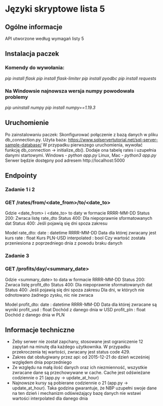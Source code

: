 # Języki skryptowe lista 5

## Ogólne informacje
API utworzone według wymagań listy 5

## Instalacja paczek

### Komendy do wywołania:
*pip install flask
pip install flask-limiter
pip install pyodbc
pip install requests*

### Na Windowsie najnowsza wersja numpy powodowała problemy
*pip uninstall numpy
pip install numpy==1.19.3*

## Uruchomienie
Po zainstalowaniu paczek:
Skonfigurować połączenie z bazą danych w pliku db_connection.py. Użyta baza: https://www.sqlservertutorial.net/sql-server-sample-database/
W przypadku pierwszego uruchomienia, wywołać funkcję db_connection -> initialize_db(). Dodaje ona tabelę rates i uzupełnia danymi startowymi.
Windows - *python app.py*
Linux, Mac - *python3 app.py*
Serwer będzie dostępny pod adresem http://localhost:5000

## Endpointy

### Zadanie 1 i 2
### GET /rates/from/<date_from>/to/<date_to>
Gdzie <date_from> i <date_to> to daty w formacie RRRR-MM-DD
Status 200: Zwraca listę rate_dto
Status 400: Dla niepoprawnie sformatowanych dat
Status 400: Jeśli pojawią się dni spoza zakresu 

Model rate_dto:
date : datetime RRRR-MM-DD      Data dla której zwracany jest kurs
rate : float                    Kurs PLN-USD
interpolated : bool             Czy wartość została przeniesiona z poprzedniego dnia z powodu braku danych

### Zadanie 3
### GET /profits/day/<summary_date>
Gdzie <summary_date> to data w formacie RRRR-MM-DD
Status 200: Zwraca listę profit_dto
Status 400: Dla niepoprawnie sformatowanych dat
Status 400: Jeśli pojawią się dni spoza zakresu 
Dla dni, w których nie odnotowano żadnego zysku, nic nie zwraca

Model profit_dto:
date : datetime RRRR-MM-DD      Data dla której zwracane są wyniki
profit_usd : float              Dochód z danego dnia w USD
profit_pln : float              Dochód z danego dnia w PLN

## Informacje techniczne
* Żeby serwer nie został zapchany, stosowane jest ograniczenie 12 zapytań na minutę dla każdego użytkownika. W przypadku przekroczenia tej wartości, zwracany jest status code 429.
* Zakres dat obsługiwany przez api: od 2015-12-21 do dzień wcześniej względem dnia poprzedniego
* Ze względu na małą ilość danych oraz ich niezmienność, wszystkie zwracane dane są przechowywane w cache. Cache jest odświeżane codziennie o 21 (app.py -> update_at_hour)
* Najnowsze kursy są pobierane codziennie o 21 (app.py -> update_at_hour). Taka godzina gwarantuje, że NBP uzupełni swoje dane na ten dzień i mechanizm odświeżający bazę danych nie wstawi wartości interpolated dla danego dnia 
